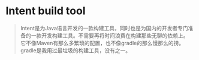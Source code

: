 # Intent build tool

> Intent是为Java语言开发的一款构建工具，同时也是为国内的开发者专门准备的一款开发构建工具。不需要再将时间浪费在构建那些无聊的依赖上。
它不像Maven有那么多繁琐的配置，也不像gradle的那么慢那么的捞。gradle是我用过最垃圾的构建工具，没有之一。